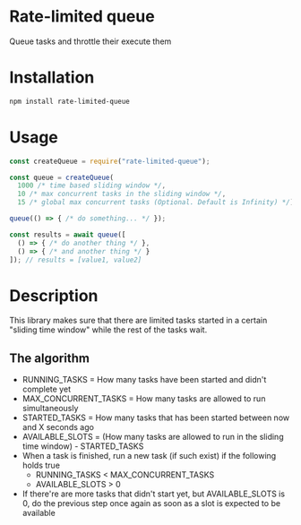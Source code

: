 # Rate-limited queue

Queue tasks and throttle their execute them

# Installation

```sh
npm install rate-limited-queue
```

# Usage

```js
const createQueue = require("rate-limited-queue");

const queue = createQueue(
  1000 /* time based sliding window */,
  10 /* max concurrent tasks in the sliding window */,
  15 /* global max concurrent tasks (Optional. Default is Infinity) */);

queue(() => { /* do something... */ });

const results = await queue([
  () => { /* do another thing */ },
  () => { /* and another thing */ }
]); // results = [value1, value2]
```

# Description

This library makes sure that there are limited tasks started in a certain "sliding time window" while the rest of the tasks wait.

## The algorithm
* RUNNING_TASKS = How many tasks have been started and didn't complete yet
* MAX_CONCURRENT_TASKS = How many tasks are allowed to run simultaneously
* STARTED_TASKS = How many tasks that has been started between now and X seconds ago
* AVAILABLE_SLOTS = (How many tasks are allowed to run in the sliding time window) - STARTED_TASKS
* When a task is finished, run a new task (if such exist) if the following holds true
  * RUNNING_TASKS < MAX_CONCURRENT_TASKS
  * AVAILABLE_SLOTS > 0
* If there're are more tasks that didn't start yet, but AVAILABLE_SLOTS is 0, do the previous step once again as soon as a slot is expected to be available
